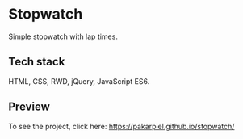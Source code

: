 # Stopwatch

Simple stopwatch with lap times.

## Tech stack

HTML, CSS, RWD, jQuery, JavaScript ES6.


## Preview

To see the project, click here: https://pakarpiel.github.io/stopwatch/ 